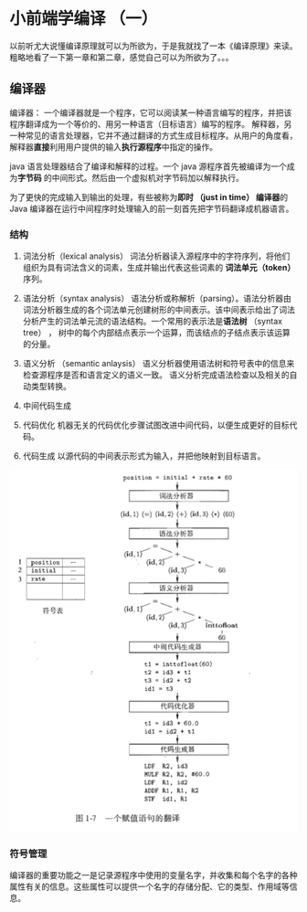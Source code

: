 # 小前端学编译 （一）
以前听尤大说懂编译原理就可以为所欲为，于是我就找了一本《编译原理》来读。粗略地看了一下第一章和第二章，感觉自己可以为所欲为了。。。

## 编译器

编译器： 一个编译器就是一个程序，它可以阅读某一种语言编写的程序，并把该程序翻译成为一个等价的、用另一种语言（目标语言）编写的程序。
解释器，另一种常见的语言处理器，它并不通过翻译的方式生成目标程序。从用户的角度看，解释器**直接**利用用户提供的输入**执行源程序**中指定的操作。

java 语言处理器结合了编译和解释的过程。一个 java 源程序首先被编译为一个成为**字节码** 的中间形式。然后由一个虚拟机对字节码加以解释执行。

为了更快的完成输入到输出的处理，有些被称为**即时 （just in  time） 编译器**的 Java 编译器在运行中间程序时处理输入的前一刻首先把字节码翻译成机器语言。


### 结构
1. 词法分析（lexical analysis）
词法分析器读入源程序中的字符序列，将他们组织为具有词法含义的词素，生成并输出代表这些词素的 **词法单元（token）** 序列。

2. 语法分析（syntax analysis）
语法分析或称解析（parsing）。语法分析器由词法分析器生成的各个词法单元创建树形的中间表示。该中间表示给出了词法分析产生的词法单元流的语法结构。一个常用的表示法是**语法树** （syntax tree） ， 树中的每个内部结点表示一个运算，而该结点的子结点表示该运算的分量。

3. 语义分析 （semantic anlaysis）
语义分析器使用语法树和符号表中的信息来检查源程序是否和语言定义的语义一致。
语义分析完成语法检查以及相关的自动类型转换。

4. 中间代码生成

5. 代码优化
机器无关的代码优化步骤试图改进中间代码，以便生成更好的目标代码。

6. 代码生成
以源代码的中间表示形式为输入，并把他映射到目标语言。


![流程图](https://raw.githubusercontent.com/XiangnianZhou/blog/master/%E8%AE%A1%E7%AE%97%E6%9C%BA/images/compiler2.png)


### 符号管理
编译器的重要功能之一是记录源程序中使用的变量名字，并收集和每个名字的各种属性有关的信息。这些属性可以提供一个名字的存储分配、它的类型、作用域等信息。

